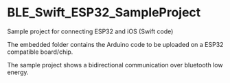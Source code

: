 # BLE_Swift_ESP32_SampleProject
Sample project for connecting ESP32 and iOS (Swift code)

The embedded folder contains the Arduino code to be uploaded on a ESP32 compatible board/chip. 

The sample project shows a bidirectional communication over bluetooth low energy. 


